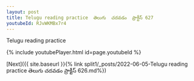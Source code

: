 ```yaml
---
layout: post
title: Telugu reading practice  తెలుగు  చదవడం  ప్రాక్టీస్ 627
youtubeId: RJvWKMBx7r4
---
```

 
 
Telugu reading practice
 
 
 
 
 


{% include youtubePlayer.html id=page.youtubeId %}
 
[Next]({{ site.baseurl }}{% link  split1/_posts/2022-06-05-Telugu reading practice  తెలుగు  చదవడం  ప్రాక్టీస్ 626.md%})
 
